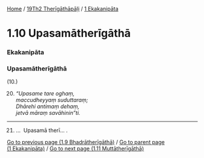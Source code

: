 
[Home](/) / [19Th2 Therīgāthāpāḷi](../../19Th2.md) / [1 Ekakanipāta](../1.md)

# 1.10 Upasamātherīgāthā

### Ekakanipāta

### Upasamātherīgāthā

(10.)

20. _“Upasame tare oghaṃ,_  
_maccudheyyaṃ suduttaraṃ;_  
_Dhārehi antimaṃ dehaṃ,_  
_jetvā māraṃ savāhinin”ti._  


---

21. …  Upasamā therī… .



[Go to previous page (1.9 Bhadrātherīgāthā)](1.9.md) / [Go to parent page (1 Ekakanipāta)](../1.md) / [Go to next page (1.11 Muttātherīgāthā)](1.11.md)


